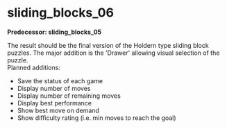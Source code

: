 # sliding_blocks_06

**Predecessor: sliding_blocks_05**

The result should be the final version of the Holdern type sliding block
puzzles. The major addition is the 'Drawer' allowing visual selection of
the puzzle.  
Planned additions:  
  - Save the status of each game
  - Display number of moves
  - Display number of remaining moves
  - Display best performance
  - Show best move on demand
  - Show difficulty rating (i.e. min moves to reach the goal)

